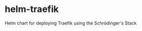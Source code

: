 # helm-traefik

Helm chart for deploying Traefik using the Schrödinger's Stack


<!--

TODO List the [official EXAMPLES.md](https://github.com/traefik/traefik-helm-chart/blob/master/EXAMPLES.md as a good source of information)

-->
